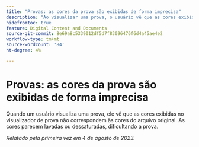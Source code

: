 ```yaml
---
title: "Provas: as cores da prova são exibidas de forma imprecisa"
description: "Ao visualizar uma prova, o usuário vê que as cores exibidas no visualizador de prova não correspondem às cores do arquivo original. As cores parecem lavadas ou dessaturadas, dificultando a prova."
hidefromtoc: true
feature: Digital Content and Documents
source-git-commit: 8e69a8c5339012df5d7f83096476f6d4a45ae4e2
workflow-type: tm+mt
source-wordcount: '84'
ht-degree: 4%

---
```



# Provas: as cores da prova são exibidas de forma imprecisa

<!--WF and WFP TOCs-->

Quando um usuário visualiza uma prova, ele vê que as cores exibidas no visualizador de prova não correspondem às cores do arquivo original. As cores parecem lavadas ou dessaturadas, dificultando a prova.

_Relatado pela primeira vez em 4 de agosto de 2023._

